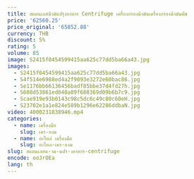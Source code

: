```yaml
---
title: สแตนเลสน้ํามันปรุงอาหาร Centrifuge เครื่องกรองน้ํามันเครื่องกรองน้ํามันพืช
price: '62560.25'
price_original: '65852.88'
currency: THB
discount: 5%
rating: 5
volume: 85
image: S2415f0454599415aa625c77dd5ba66a43.jpg
images:
  - S2415f0454599415aa625c77dd5ba66a43.jpg
  - S4f514e6988ed4a2f9093e3272e60bac86.jpg
  - Se1176bb66136456badf85bbe37d4fd27h.jpg
  - S608d53861ed040a89f688369d09b6b7c9.jpg
  - Scae919e93b0143c98c5dc6c49c80c60eH.jpg
  - S23702e1a1e824e589b1296e62286ddbaN.jpg
video: 4000231838946.mp4
categories:
  - name: เครื่องมือ
    slug: เคร-องม
  - name: อะไหล่ เครื่องมือ
    slug: อะไหล-เคร-องม
slug: สแตนเลสน-าม-นปร-งอาหาร-centrifuge
encode: ooJrOEa
lang: th
---
```

  